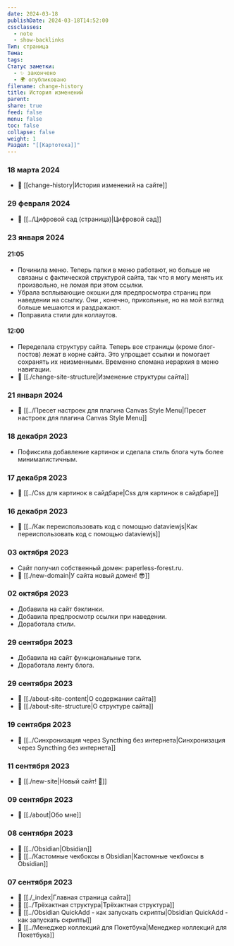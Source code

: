 ```yaml
---
date: 2024-03-18
publishDate: 2024-03-18T14:52:00
cssclasses:
  - note
  - show-backlinks
Тип: страница
Тема: 
tags: 
Статус заметки:
  - ✨ закончено
  - 🌍 опубликовано
filename: change-history
title: История изменений
parent: 
share: true
feed: false
menu: false
toc: false
collapse: false
weight: 1
Раздел: "[[Картотека]]"
---
```


### 18 марта 2024

- 📄 [[change-history|История изменений на сайте]]

### 29 февраля 2024

- 📄 [[../Цифровой сад (страница)|Цифровой сад]] 

### 23 января 2024

#### 21:05

- Починила меню. Теперь папки в меню работают, но больше не связаны с фактической структурой сайта, так что я могу менять их произвольно, не ломая при этом ссылки.
- Убрала всплывающие окошки для предпросмотра страниц при наведении на ссылку. Они , конечно, прикольные, но на мой взгляд больше мешаются и раздражают.
- Поправила стили для коллаутов.

#### 12:00

- Переделала структуру сайта. Теперь все страницы (кроме блог-постов) лежат в корне сайта. Это упрощает ссылки и помогает сохранять их неизменными. Временно сломана иерархия в меню навигации.
- 📄 [[./change-site-structure|Изменение структуры сайта]] 

### 21 января 2024

- 📄 [[../Пресет настроек для плагина Canvas Style Menu|Пресет настроек для плагина Canvas Style Menu]] 

### 18 декабря 2023

- Пофиксила добавление картинок и сделала стиль блога чуть более минималистичным.

### 17 декабря 2023

- 📄 [[../Css для картинок в сайдбаре|Css для картинок в сайдбаре]] 

### 16 декабря 2023

- 📄 [[../Как переиспользовать код с помощью dataviewjs|Как переиспользовать код с помощью dataviewjs]] 

### 03 октября 2023

- Сайт получил собственный домен: paperless-forest.ru.
- 📄 [[./new-domain|У сайта новый домен! 😎]] 

### 02 октября 2023

- Добавила на сайт бэклинки.
- Добавила предпросмотр ссылки при наведении.
- Доработала стили.

### 29 сентября 2023

- Добавила на сайт функциональные тэги.
- Доработала ленту блога.

### 29 сентября 2023

- 📄 [[./about-site-content|О содержании сайта]] 
- 📄 [[./about-site-structure|О структуре сайта]] 

### 19 сентября 2023

- 📄 [[../Синхронизация через Syncthing без интернета|Синхронизация через Syncthing без интернета]] 

### 11 сентября 2023

- 📄 [[./new-site|Новый сайт! 🎉]] 

### 09 сентября 2023

- 📄 [[./about|Обо мне]] 

### 08 сентября 2023

- 📄 [[../Obsidian|Obsidian]] 
- 📄 [[../Кастомные чекбоксы в Obsidian|Кастомные чекбоксы в Obsidian]] 

### 07 сентября 2023

- 📄 [[./_index|Главная страница сайта]] 
- 📄 [[../Трёхактная структура|Трёхактная структура]] 
- 📄 [[../Obsidian QuickAdd - как запускать скрипты|Obsidian QuickAdd - как запускать скрипты]] 
- 📄 [[../Менеджер коллекций для Покетбука|Менеджер коллекций для Покетбука]] 
